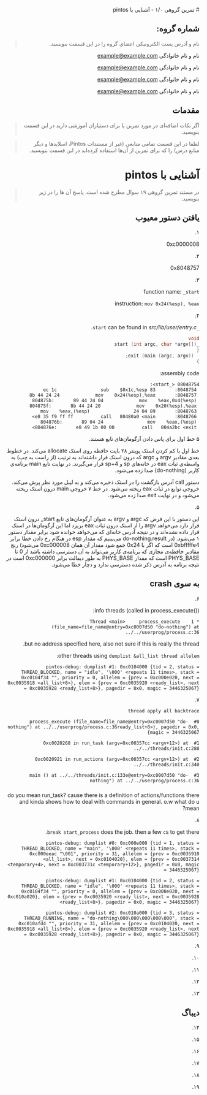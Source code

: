<div dir="rtl">
# تمرین گروهی ۱/۰ - آشنایی با pintos

## شماره گروه:

> نام و آدرس پست الکترونیکی اعضای گروه را در این قسمت بنویسید.

نام و نام خانوادگی <example@example.com>

نام و نام خانوادگی <example@example.com>

نام و نام خانوادگی <example@example.com>

نام و نام خانوادگی <example@example.com>

## مقدمات

> اگر نکات اضافه‌ای در مورد تمرین یا برای دستیاران آموزشی دارید در این قسمت بنویسید.

> لطفا در این قسمت تمامی منابعی (غیر از مستندات Pintos، اسلاید‌ها و دیگر منابع درس) را که برای تمرین از آن‌ها استفاده کرده‌اید در این قسمت بنویسید.

# آشنایی با pintos

> در مستند تمرین گروهی ۱۹ سوال مطرح شده است. پاسخ آن ها را در زیر بنویسید.

## یافتن دستور معیوب

۱.

0xc0000008

۲.

0x8048757

۳.

function name: `_start`

instruction: `mov 0x24(%esp), %eax`

۴.

`_start` can be found in _src/lib/user/entry.c_.

```c
void
_start (int argc, char *argv[])
{
  exit (main (argc, argv));
}
```

assembly code:

```x86asm
08048754 <_start>:
 8048754:       83 ec 1c                sub    $0x1c,%esp
 8048757:       8b 44 24 24             mov    0x24(%esp),%eax
 804875b:       89 44 24 04             mov    %eax,0x4(%esp)
 804875f:       8b 44 24 20             mov    0x20(%esp),%eax
 8048763:       89 04 24                mov    %eax,(%esp)
 8048766:       e8 35 f9 ff ff          call   80480a0 <main>
 804876b:       89 04 24                mov    %eax,(%esp)
 804876e:       e8 49 1b 00 00          call   804a2bc <exit>
```

<div dir="rtl">
۵ خط اول برای پاس دادن آرگومان‌های تابع هستند.

خط اول با کم کردن استک پوینتر ۲۸ بایت حافظه روی استک allocate می‌کند.
در خطوط بعدی مقادیر
argv و argc
که درون استک قرار داشته‌اند به ترتیب (از راست به چپ) به واسطه‌ی ثبات
eax
در خانه‌های
sp و sp+4
قرار می‌گیرند.
در نهایت تابع
main
برنامه‌ی کاربر
(do-nothing)
صدا زده می‌شود.

دستور
call
آدرس بازگشت را در استک ذخیره می‌کند و به لیبل مورد نظر پرش می‌کند.
خروجی توابع در ثبات
eax
ریخته می‌شود. در خط ۷ خروجی
main
درون استک ریخته می‌شود و در نهایت
exit
صدا زده می‌شود.

</div>

۵.

<div dir="rtl">
این دستور با این فرض که
argc و argv
به عنوان آرگومان‌های تابع
<span dir="ltr">_start</span>
درون استک قرار دارد می‌خواهد
argv
را از استک درون ثبات
eax
بریزد اما این آرگومان‌ها در استک قرار داده نشده‌اند و در نتیجه آدرس خانه‌‌ای که می‌خواهد خوانده شود برابر مقدار دستور ۱ می‌شود.
(در do-nothing.result
می‌بینیم که مقدار esp در هنگام رخ دادن خطا برابر 
0xbfffffe4
است که اگر با
0x24
جمع شود مقدار آن همان
0xc000008
می‌شود)
رنج مقادیر حافظه‌ی مجازی که برنامه‌ی کاربر می‌تواند به آن دسترسی داشته باشد از 0 تا
PHYS_BASE است که مقدار PHYS_BASE به طور دیفالت برابر
0xc000000
است
در نتیجه برنامه به آدرس ذکر شده دسترسی ندارد و دچار خطا می‌شود.
</div>

## به سوی crash

۶.

info threads (called in process_execute()):

`* 1    Thread <main>     process_execute (file_name=file_name@entry=0xc0007d50 "do-nothing") at ../../userprog/process.c:36`

but no address specified here, also not sure if this is really the thread.

other threads using `dumplist &all_list thread allelem`:

`pintos-debug: dumplist #1: 0xc0104000 {tid = 2, status = THREAD_BLOCKED, name = "idle", '\000' <repeats 11 times>, stack = 0xc0104f34 "", priority = 0, allelem = {prev = 0xc000e020, next = 0xc0035918 <all_list+8>}, elem = {prev = 0xc0035920 <ready_list>, next = 0xc0035928 <ready_list+8>}, pagedir = 0x0, magic = 3446325067}`

۷.

`thread apply all backtrace` 

`#0  process_execute (file_name=file_name@entry=0xc0007d50 "do-nothing") at ../../userprog/process.c:36ready_list+8>}, pagedir = 0x0, magic = 3446325067}`

`#1  0xc0020268 in run_task (argv=0xc00357cc <argv+12>) at ../../threads/init.c:288`

`#2  0xc0020921 in run_actions (argv=0xc00357cc <argv+12>) at ../../threads/init.c:340`

`#3  main () at ../../threads/init.c:133e@entry=0xc0007d50 "do-nothing") at ../../userprog/process.c:36`

###

do you mean run_task? cause there is a definition of actions/functions there and kinda shows how to deal with commands in general. o.w what do u mean?

۸.

`break start_process` does the job. then a few `c`s to get there. 

`pintos-debug: dumplist #0: 0xc000e000 {tid = 1, status = THREAD_BLOCKED, name = "main", '\000' <repeats 11 times>, stack = 0xc000eeac "\001", priority = 31, allelem = {prev = 0xc0035910 <all_list>, next = 0xc0104020}, elem = {prev = 0xc0037314 <temporary+4>, next = 0xc003731c <temporary+12>}, pagedir = 0x0, magic = 3446325067}`

`pintos-debug: dumplist #1: 0xc0104000 {tid = 2, status = THREAD_BLOCKED, name = "idle", '\000' <repeats 11 times>, stack = 0xc0104f34 "", priority = 0, allelem = {prev = 0xc000e020, next = 0xc010a020}, elem = {prev = 0xc0035920 <ready_list>, next = 0xc0035928 <ready_list+8>}, pagedir = 0x0, magic = 3446325067}`

`pintos-debug: dumplist #2: 0xc010a000 {tid = 3, status = THREAD_RUNNING, name = "do-nothing\000\000\000\000\000", stack = 0xc010afd4 "", priority = 31, allelem = {prev = 0xc0104020, next = 0xc0035918 <all_list+8>}, elem = {prev = 0xc0035920 <ready_list>, next = 0xc0035928 <ready_list+8>}, pagedir = 0x0, magic = 3446325067}`

۹.

۱۰.

۱۱.

۱۲.

۱۳.

## دیباگ

۱۴.

۱۵.

۱۶.

۱۷.

۱۸.

۱۹.
</div>
